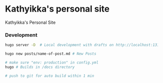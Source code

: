 # Kathyikka's personal site

Kathyikka's Personal Site

### Development

```bash
hugo server -D  # Local development with drafts on http://localhost:1313/

hugo new posts/name-of-post.md # New Posts

# make sure "env: production" in config.yml
hugo # Builds in /docs directory

# push to git for auto build within 1 min
```
